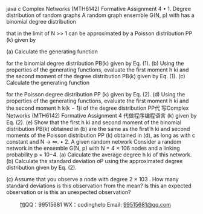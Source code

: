 java c
Complex Networks (MTH6142)
Formative Assignment 4
• 1. Degree distribution of random graphs
A random graph ensemble G(N, p) with    has a binomial degree distribution



that in the limit of N >> 1 can be approximated by a Poisson distribution PP (k) given by





(a) Calculate the generating function





for the binomial degree distribution PB(k) given by Eq. (1).
(b) Using the properties of the generating functions, evaluate the first moment h ki and the second moment  of the degree distribution PB(k) given by Eq. (1).
(c) Calculate the generating function





for the Poisson degree distribution PP (k) given by Eq. (2).
(d) Using the properties of the generating functions, evaluate the first moment h ki and the second moment h k(k − 1)i of the degree distribution PP代 写Complex Networks (MTH6142) Formative Assignment 4
代做程序编程语言 (k) given by Eq. (2).
(e) Show that the first h ki and second moment  of the binomial distribution PB(k) obtained in (b) are the same as the first h ki and second  moments of the Poisson distribution PP (k) obtained in (d), as long as  with c constant and N → ∞.
• 2. A given random network
Consider a random network in the ensemble G(N, p) with N = 4 × 106 nodes and a linking probability p = 10−4.
(a) Calculate the average degree h ki of this network.
(b) Calculate the standard deviation σP using the approximated degree distribution given by Eq. (2).


(c) Assume that you observe a node with degree 2 × 103 . How many standard deviations is this observation from the mean? Is this an expected observation or is this an unexpected observation?











         
加QQ：99515681  WX：codinghelp  Email: 99515681@qq.com
